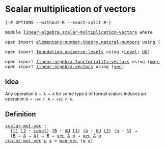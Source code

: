 # Scalar multiplication of vectors

<pre class="Agda"><a id="45" class="Symbol">{-#</a> <a id="49" class="Keyword">OPTIONS</a> <a id="57" class="Pragma">--without-K</a> <a id="69" class="Pragma">--exact-split</a> <a id="83" class="Symbol">#-}</a>

<a id="88" class="Keyword">module</a> <a id="95" href="linear-algebra.scalar-multiplication-vectors.html" class="Module">linear-algebra.scalar-multiplication-vectors</a> <a id="140" class="Keyword">where</a>

<a id="147" class="Keyword">open</a> <a id="152" class="Keyword">import</a> <a id="159" href="elementary-number-theory.natural-numbers.html" class="Module">elementary-number-theory.natural-numbers</a> <a id="200" class="Keyword">using</a> <a id="206" class="Symbol">(</a><a id="207" href="elementary-number-theory.natural-numbers.html#1458" class="Datatype">ℕ</a><a id="208" class="Symbol">)</a>

<a id="211" class="Keyword">open</a> <a id="216" class="Keyword">import</a> <a id="223" href="foundation.universe-levels.html" class="Module">foundation.universe-levels</a> <a id="250" class="Keyword">using</a> <a id="256" class="Symbol">(</a><a id="257" href="Agda.Primitive.html#597" class="Postulate">Level</a><a id="262" class="Symbol">;</a> <a id="264" href="foundation-core.universe-levels.html#235" class="Primitive">UU</a><a id="266" class="Symbol">)</a>

<a id="269" class="Keyword">open</a> <a id="274" class="Keyword">import</a> <a id="281" href="linear-algebra.functoriality-vectors.html" class="Module">linear-algebra.functoriality-vectors</a> <a id="318" class="Keyword">using</a> <a id="324" class="Symbol">(</a><a id="325" href="linear-algebra.functoriality-vectors.html#572" class="Function">map-vec</a><a id="332" class="Symbol">)</a>
<a id="334" class="Keyword">open</a> <a id="339" class="Keyword">import</a> <a id="346" href="linear-algebra.vectors.html" class="Module">linear-algebra.vectors</a> <a id="369" class="Keyword">using</a> <a id="375" class="Symbol">(</a><a id="376" href="linear-algebra.vectors.html#472" class="Datatype">vec</a><a id="379" class="Symbol">)</a>
</pre>
## Idea

Any operation `B → A → A` for some type `B` of formal scalars induces an operation `B → vec n A → vec n A`.

## Definition

<pre class="Agda"><a id="scalar-mul-vec"></a><a id="527" href="linear-algebra.scalar-multiplication-vectors.html#527" class="Function">scalar-mul-vec</a> <a id="542" class="Symbol">:</a>
  <a id="546" class="Symbol">{</a><a id="547" href="linear-algebra.scalar-multiplication-vectors.html#547" class="Bound">l1</a> <a id="550" href="linear-algebra.scalar-multiplication-vectors.html#550" class="Bound">l2</a> <a id="553" class="Symbol">:</a> <a id="555" href="Agda.Primitive.html#597" class="Postulate">Level</a><a id="560" class="Symbol">}</a> <a id="562" class="Symbol">{</a><a id="563" href="linear-algebra.scalar-multiplication-vectors.html#563" class="Bound">B</a> <a id="565" class="Symbol">:</a> <a id="567" href="foundation-core.universe-levels.html#235" class="Primitive">UU</a> <a id="570" href="linear-algebra.scalar-multiplication-vectors.html#547" class="Bound">l1</a><a id="572" class="Symbol">}</a> <a id="574" class="Symbol">{</a><a id="575" href="linear-algebra.scalar-multiplication-vectors.html#575" class="Bound">A</a> <a id="577" class="Symbol">:</a> <a id="579" href="foundation-core.universe-levels.html#235" class="Primitive">UU</a> <a id="582" href="linear-algebra.scalar-multiplication-vectors.html#550" class="Bound">l2</a><a id="584" class="Symbol">}</a> <a id="586" class="Symbol">{</a><a id="587" href="linear-algebra.scalar-multiplication-vectors.html#587" class="Bound">n</a> <a id="589" class="Symbol">:</a> <a id="591" href="elementary-number-theory.natural-numbers.html#1458" class="Datatype">ℕ</a><a id="592" class="Symbol">}</a> <a id="594" class="Symbol">→</a>
  <a id="598" class="Symbol">(</a><a id="599" href="linear-algebra.scalar-multiplication-vectors.html#563" class="Bound">B</a> <a id="601" class="Symbol">→</a> <a id="603" href="linear-algebra.scalar-multiplication-vectors.html#575" class="Bound">A</a> <a id="605" class="Symbol">→</a> <a id="607" href="linear-algebra.scalar-multiplication-vectors.html#575" class="Bound">A</a><a id="608" class="Symbol">)</a> <a id="610" class="Symbol">→</a> <a id="612" href="linear-algebra.scalar-multiplication-vectors.html#563" class="Bound">B</a> <a id="614" class="Symbol">→</a> <a id="616" href="linear-algebra.vectors.html#472" class="Datatype">vec</a> <a id="620" href="linear-algebra.scalar-multiplication-vectors.html#575" class="Bound">A</a> <a id="622" href="linear-algebra.scalar-multiplication-vectors.html#587" class="Bound">n</a> <a id="624" class="Symbol">→</a> <a id="626" href="linear-algebra.vectors.html#472" class="Datatype">vec</a> <a id="630" href="linear-algebra.scalar-multiplication-vectors.html#575" class="Bound">A</a> <a id="632" href="linear-algebra.scalar-multiplication-vectors.html#587" class="Bound">n</a>
<a id="634" href="linear-algebra.scalar-multiplication-vectors.html#527" class="Function">scalar-mul-vec</a> <a id="649" href="linear-algebra.scalar-multiplication-vectors.html#649" class="Bound">μ</a> <a id="651" href="linear-algebra.scalar-multiplication-vectors.html#651" class="Bound">x</a> <a id="653" class="Symbol">=</a> <a id="655" href="linear-algebra.functoriality-vectors.html#572" class="Function">map-vec</a> <a id="663" class="Symbol">(</a><a id="664" href="linear-algebra.scalar-multiplication-vectors.html#649" class="Bound">μ</a> <a id="666" href="linear-algebra.scalar-multiplication-vectors.html#651" class="Bound">x</a><a id="667" class="Symbol">)</a>
</pre>